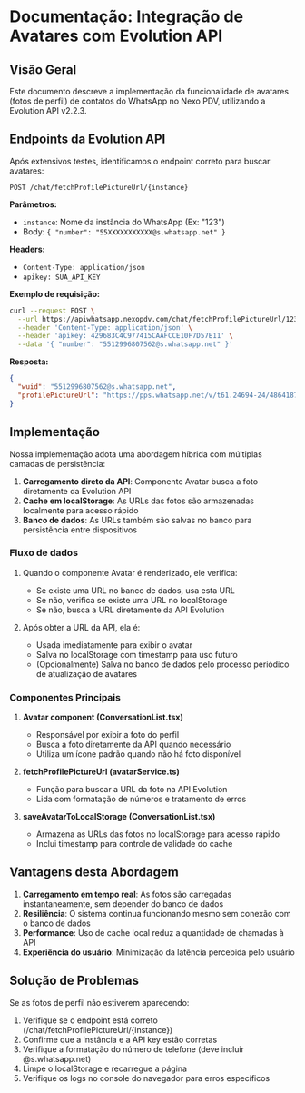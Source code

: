# Documentação: Integração de Avatares com Evolution API

## Visão Geral

Este documento descreve a implementação da funcionalidade de avatares (fotos de perfil) de contatos do WhatsApp no Nexo PDV, utilizando a Evolution API v2.2.3.

## Endpoints da Evolution API

Após extensivos testes, identificamos o endpoint correto para buscar avatares:

```
POST /chat/fetchProfilePictureUrl/{instance}
```

**Parâmetros:**
- `instance`: Nome da instância do WhatsApp (Ex: "123")
- Body: `{ "number": "55XXXXXXXXXXX@s.whatsapp.net" }`

**Headers:**
- `Content-Type: application/json`
- `apikey: SUA_API_KEY`

**Exemplo de requisição:**

```bash
curl --request POST \
  --url https://apiwhatsapp.nexopdv.com/chat/fetchProfilePictureUrl/123 \
  --header 'Content-Type: application/json' \
  --header 'apikey: 429683C4C977415CAAFCCE10F7D57E11' \
  --data '{ "number": "5512996807562@s.whatsapp.net" }'
```

**Resposta:**

```json
{
  "wuid": "5512996807562@s.whatsapp.net",
  "profilePictureUrl": "https://pps.whatsapp.net/v/t61.24694-24/486418798_2783341408517086_5430540270000304751_n.jpg?ccb=11-4&oh=01_Q5Aa1QFDYDemBjdezQ0lDNNN3VMS-W9wbE1Vk7Kg1sgBySehJg&oe=68275491&_nc_sid=5e03e0&_nc_cat=106"
}
```

## Implementação

Nossa implementação adota uma abordagem híbrida com múltiplas camadas de persistência:

1. **Carregamento direto da API**: Componente Avatar busca a foto diretamente da Evolution API
2. **Cache em localStorage**: As URLs das fotos são armazenadas localmente para acesso rápido
3. **Banco de dados**: As URLs também são salvas no banco para persistência entre dispositivos

### Fluxo de dados

1. Quando o componente Avatar é renderizado, ele verifica:
   - Se existe uma URL no banco de dados, usa esta URL
   - Se não, verifica se existe uma URL no localStorage
   - Se não, busca a URL diretamente da API Evolution

2. Após obter a URL da API, ela é:
   - Usada imediatamente para exibir o avatar
   - Salva no localStorage com timestamp para uso futuro
   - (Opcionalmente) Salva no banco de dados pelo processo periódico de atualização de avatares

### Componentes Principais

1. **Avatar component (ConversationList.tsx)**
   - Responsável por exibir a foto do perfil
   - Busca a foto diretamente da API quando necessário
   - Utiliza um ícone padrão quando não há foto disponível

2. **fetchProfilePictureUrl (avatarService.ts)**
   - Função para buscar a URL da foto na API Evolution
   - Lida com formatação de números e tratamento de erros

3. **saveAvatarToLocalStorage (ConversationList.tsx)**
   - Armazena as URLs das fotos no localStorage para acesso rápido
   - Inclui timestamp para controle de validade do cache

## Vantagens desta Abordagem

1. **Carregamento em tempo real**: As fotos são carregadas instantaneamente, sem depender do banco de dados
2. **Resiliência**: O sistema continua funcionando mesmo sem conexão com o banco de dados
3. **Performance**: Uso de cache local reduz a quantidade de chamadas à API
4. **Experiência do usuário**: Minimização da latência percebida pelo usuário

## Solução de Problemas

Se as fotos de perfil não estiverem aparecendo:

1. Verifique se o endpoint está correto (/chat/fetchProfilePictureUrl/{instance})
2. Confirme que a instância e a API key estão corretas
3. Verifique a formatação do número de telefone (deve incluir @s.whatsapp.net)
4. Limpe o localStorage e recarregue a página
5. Verifique os logs no console do navegador para erros específicos

